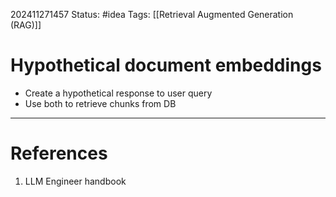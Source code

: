 202411271457
Status: #idea
Tags: [[Retrieval Augmented Generation (RAG)]]

# Hypothetical document embeddings

- Create a hypothetical response to user query
- Use both to retrieve chunks from DB
---
# References

1. LLM Engineer handbook
